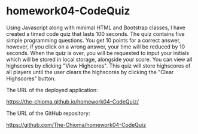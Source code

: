 # homework04-CodeQuiz

Using Javascript along with minimal HTML and Bootstrap classes, I have created a timed code quiz that lasts 100 seconds.
The quiz contains five simple programming questions. 
You get 10 points for a correct answer, however, if you click on a wrong answer, your time will be reduced by 10 seconds.
When the quiz is over, you will be requested to input your initials which will be stored in local storage, alongside your score.
You can view all highscores by clicking "View Highcores".
This quiz will store highscores of all players until the user clears the highscores by clicking the "Clear Highscores" button.

The URL of the deployed application:

https://the-chioma.github.io/homework04-CodeQuiz/

The URL of the GitHub repository:

https://github.com/The-Chioma/homework04-CodeQuiz
